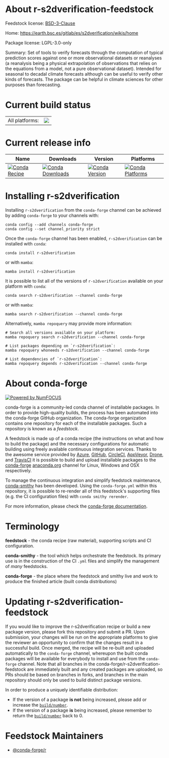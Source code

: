 About r-s2dverification-feedstock
=================================

Feedstock license: [BSD-3-Clause](https://github.com/conda-forge/r-s2dverification-feedstock/blob/main/LICENSE.txt)

Home: https://earth.bsc.es/gitlab/es/s2dverification/wikis/home

Package license: LGPL-3.0-only

Summary: Set of tools to verify forecasts through the computation of typical prediction scores against one or more observational datasets or reanalyses (a reanalysis being a physical extrapolation of observations that relies on the equations from a model, not a pure observational dataset). Intended for seasonal to decadal climate forecasts although can be useful to verify other kinds of forecasts. The package can be helpful in climate sciences for other purposes than forecasting.

Current build status
====================


<table><tr><td>All platforms:</td>
    <td>
      <a href="https://dev.azure.com/conda-forge/feedstock-builds/_build/latest?definitionId=10503&branchName=main">
        <img src="https://dev.azure.com/conda-forge/feedstock-builds/_apis/build/status/r-s2dverification-feedstock?branchName=main">
      </a>
    </td>
  </tr>
</table>

Current release info
====================

| Name | Downloads | Version | Platforms |
| --- | --- | --- | --- |
| [![Conda Recipe](https://img.shields.io/badge/recipe-r--s2dverification-green.svg)](https://anaconda.org/conda-forge/r-s2dverification) | [![Conda Downloads](https://img.shields.io/conda/dn/conda-forge/r-s2dverification.svg)](https://anaconda.org/conda-forge/r-s2dverification) | [![Conda Version](https://img.shields.io/conda/vn/conda-forge/r-s2dverification.svg)](https://anaconda.org/conda-forge/r-s2dverification) | [![Conda Platforms](https://img.shields.io/conda/pn/conda-forge/r-s2dverification.svg)](https://anaconda.org/conda-forge/r-s2dverification) |

Installing r-s2dverification
============================

Installing `r-s2dverification` from the `conda-forge` channel can be achieved by adding `conda-forge` to your channels with:

```
conda config --add channels conda-forge
conda config --set channel_priority strict
```

Once the `conda-forge` channel has been enabled, `r-s2dverification` can be installed with `conda`:

```
conda install r-s2dverification
```

or with `mamba`:

```
mamba install r-s2dverification
```

It is possible to list all of the versions of `r-s2dverification` available on your platform with `conda`:

```
conda search r-s2dverification --channel conda-forge
```

or with `mamba`:

```
mamba search r-s2dverification --channel conda-forge
```

Alternatively, `mamba repoquery` may provide more information:

```
# Search all versions available on your platform:
mamba repoquery search r-s2dverification --channel conda-forge

# List packages depending on `r-s2dverification`:
mamba repoquery whoneeds r-s2dverification --channel conda-forge

# List dependencies of `r-s2dverification`:
mamba repoquery depends r-s2dverification --channel conda-forge
```


About conda-forge
=================

[![Powered by
NumFOCUS](https://img.shields.io/badge/powered%20by-NumFOCUS-orange.svg?style=flat&colorA=E1523D&colorB=007D8A)](https://numfocus.org)

conda-forge is a community-led conda channel of installable packages.
In order to provide high-quality builds, the process has been automated into the
conda-forge GitHub organization. The conda-forge organization contains one repository
for each of the installable packages. Such a repository is known as a *feedstock*.

A feedstock is made up of a conda recipe (the instructions on what and how to build
the package) and the necessary configurations for automatic building using freely
available continuous integration services. Thanks to the awesome service provided by
[Azure](https://azure.microsoft.com/en-us/services/devops/), [GitHub](https://github.com/),
[CircleCI](https://circleci.com/), [AppVeyor](https://www.appveyor.com/),
[Drone](https://cloud.drone.io/welcome), and [TravisCI](https://travis-ci.com/)
it is possible to build and upload installable packages to the
[conda-forge](https://anaconda.org/conda-forge) [anaconda.org](https://anaconda.org/)
channel for Linux, Windows and OSX respectively.

To manage the continuous integration and simplify feedstock maintenance,
[conda-smithy](https://github.com/conda-forge/conda-smithy) has been developed.
Using the ``conda-forge.yml`` within this repository, it is possible to re-render all of
this feedstock's supporting files (e.g. the CI configuration files) with ``conda smithy rerender``.

For more information, please check the [conda-forge documentation](https://conda-forge.org/docs/).

Terminology
===========

**feedstock** - the conda recipe (raw material), supporting scripts and CI configuration.

**conda-smithy** - the tool which helps orchestrate the feedstock.
                   Its primary use is in the construction of the CI ``.yml`` files
                   and simplify the management of *many* feedstocks.

**conda-forge** - the place where the feedstock and smithy live and work to
                  produce the finished article (built conda distributions)


Updating r-s2dverification-feedstock
====================================

If you would like to improve the r-s2dverification recipe or build a new
package version, please fork this repository and submit a PR. Upon submission,
your changes will be run on the appropriate platforms to give the reviewer an
opportunity to confirm that the changes result in a successful build. Once
merged, the recipe will be re-built and uploaded automatically to the
`conda-forge` channel, whereupon the built conda packages will be available for
everybody to install and use from the `conda-forge` channel.
Note that all branches in the conda-forge/r-s2dverification-feedstock are
immediately built and any created packages are uploaded, so PRs should be based
on branches in forks, and branches in the main repository should only be used to
build distinct package versions.

In order to produce a uniquely identifiable distribution:
 * If the version of a package **is not** being increased, please add or increase
   the [``build/number``](https://docs.conda.io/projects/conda-build/en/latest/resources/define-metadata.html#build-number-and-string).
 * If the version of a package **is** being increased, please remember to return
   the [``build/number``](https://docs.conda.io/projects/conda-build/en/latest/resources/define-metadata.html#build-number-and-string)
   back to 0.

Feedstock Maintainers
=====================

* [@conda-forge/r](https://github.com/orgs/conda-forge/teams/r/)

